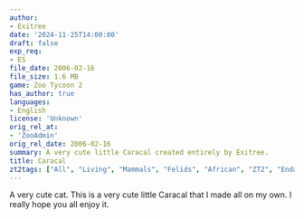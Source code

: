 ```yaml
---
author:
- Exitree
date: '2024-11-25T14:00:00'
draft: false
exp_req:
- ES
file_date: 2006-02-16
file_size: 1.6 MB
game: Zoo Tycoon 2
has_author: true
languages:
- English
license: 'Unknown'
orig_rel_at:
- 'ZooAdmin'
orig_rel_date: 2006-02-16
summary: A very cute little Caracal created entirely by Exitree.
title: Caracal
zt2tags: ["All", "Living", "Mammals", "Felids", "African", "ZT2", "Endangered Species"]
---
```

A very cute cat. This is a very cute little Caracal that I made all on my own. I really hope you all enjoy it.
